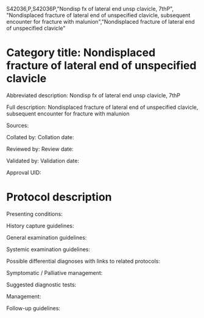 S42036,P,S42036P,"Nondisp fx of lateral end unsp clavicle, 7thP", "Nondisplaced fracture of lateral end of unspecified clavicle, subsequent encounter for fracture with malunion","Nondisplaced fracture of lateral end of unspecified clavicle"
# Category title: Nondisplaced fracture of lateral end of unspecified clavicle

Abbreviated description: Nondisp fx of lateral end unsp clavicle, 7thP

Full description: Nondisplaced fracture of lateral end of unspecified clavicle, subsequent encounter for fracture with malunion

Sources:

Collated by:
Collation date:

Reviewed by:
Review date:

Validated by:
Validation date:

Approval UID:

# Protocol description

Presenting conditions:

History capture guidelines:

General examination guidelines:

Systemic examination guidelines:

Possible differential diagnoses with links to related protocols:

Symptomatic / Palliative management:

Suggested diagnostic tests:

Management:

Follow-up guidelines:
